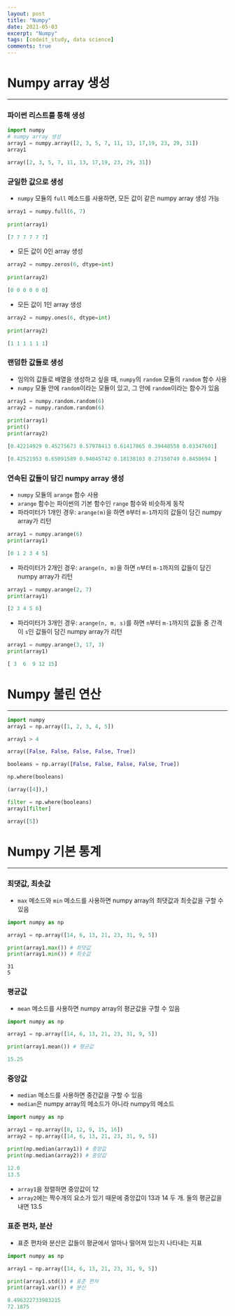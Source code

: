```yaml
---
layout: post
title: "Numpy"
date: 2021-05-03
excerpt: "Numpy"
tags: [codeit_study, data science]
comments: true
---
```


# Numpy array 생성

---

### 파이썬 리스트를 통해 생성

```python
import numpy
# numpy array 생성
array1 = numpy.array([2, 3, 5, 7, 11, 13, 17,19, 23, 29, 31])
array1
```

```python
array([2, 3, 5, 7, 11, 13, 17,19, 23, 29, 31])
```

### 균일한 값으로 생성

- `numpy` 모듈의 `full` 메소드를 사용하면, 모든 값이 같은 numpy array 생성 가능

```python
array1 = numpy.full(6, 7)
    
print(array1)
```

```python
[7 7 7 7 7 7]
```

- 모든 값이 0인 array 생성

```python
array2 = numpy.zeros(6, dtype=int)
    
print(array2)
```

```python
[0 0 0 0 0 0]
```

- 모든 값이 1인  array 생성

```python
array2 = numpy.ones(6, dtype=int)
    
print(array2)
```

```python
[1 1 1 1 1 1]
```

### 랜덤한 값들로 생성

- 임의의 값들로 배열을 생성하고 싶을 때, `numpy`의 `random` 모듈의 `random` 함수 사용
- `numpy` 모듈 안에 `random`이라는 모듈이  있고, 그 안에 `random`이라는 함수가 있음

```python
array1 = numpy.random.random(6)
array2 = numpy.random.random(6)
    
print(array1)
print()
print(array2)
```

```python
[0.42214929 0.45275673 0.57978413 0.61417065 0.39448558 0.03347601]

[0.42521953 0.65091589 0.94045742 0.18138103 0.27150749 0.8450694 ]
```

### 연속된 값들이 담긴 numpy array 생성

- `numpy` 모듈의 `arange` 함수 사용
- `arange` 함수는 파이썬의 기본 함수인 `range` 함수와 비슷하게 동작
- 파라미터가 1개인 경우: `arange(m)`을 하면 `0`부터 `m-1`까지의 값들이 담긴 numpy array가 리턴

```python
array1 = numpy.arange(6)
print(array1)
```

```python
[0 1 2 3 4 5]
```

- 파라미터가 2개인 경우:  `arange(n, m)`을 하면 `n`부터 `m-1`까지의 값들이 담긴 numpy array가 리턴

```python
array1 = numpy.arange(2, 7)
print(array1)
```

```python
[2 3 4 5 6]
```

- 파라미터가 3개인 경우: `arange(n, m, s)`를 하면 `n`부터 `m-1`까지의 값들 중 간격이 `s`인 값들이 담긴 numpy array가 리턴

```python
array1 = numpy.arange(3, 17, 3)
print(array1)
```

```python
[ 3  6  9 12 15]
```

# Numpy 불린 연산

---

```python
import numpy
array1 = np.array([1, 2, 3, 4, 5])
```

```python
array1 > 4
```

```python
array([False, False, False, False, True])
```

```python
booleans = np.array([False, False, False, False, True])

```

```python
np.where(booleans)
```

```python
(array([4]),)
```

```python
filter = np.where(booleans)
array1[filter]
```

```python
array([5])
```

# Numpy 기본 통계

---

### 최댓값, 최솟값

- `max` 메소드와 `min` 메소드를 사용하면 numpy array의 최댓값과 최솟값을 구할 수 있음

```python
import numpy as np

array1 = np.array([14, 6, 13, 21, 23, 31, 9, 5])

print(array1.max()) # 최댓값
print(array1.min()) # 최솟값
```

```
31
5
```

### 평균값

- `mean` 메소드를 사용하면 numpy array의 평균값을 구할 수 있음

```python
import numpy as np

array1 = np.array([14, 6, 13, 21, 23, 31, 9, 5])

print(array1.mean()) # 평균값
```

```python
15.25
```

### 중앙값

- `median` 메소드를 사용하면 중간값을 구할 수 있음
- `median`은 numpy array의 메소드가 아니라 numpy의 메소드

```python
import numpy as np

array1 = np.array([8, 12, 9, 15, 16])
array2 = np.array([14, 6, 13, 21, 23, 31, 9, 5])

print(np.median(array1)) # 중앙값
print(np.median(array2)) # 중앙값
```

```python
12.0
13.5
```

- `array1`을 정렬하면 중앙값이 $12$
- `array2`에는 짝수개의 요소가 있기 때문에 중앙값이 $13$과 $14$ 두 개. 둘의 평균값을 내면 $13.5$

### 표준 편차, 분산

- 표준 편차와 분산은 값들이 평균에서 얼마나 떨어져 있는지 나타내는 지표

```python
import numpy as np

array1 = np.array([14, 6, 13, 21, 23, 31, 9, 5])

print(array1.std()) # 표준 편차
print(array1.var()) # 분산
```

```python
8.496322733983215
72.1875
```

